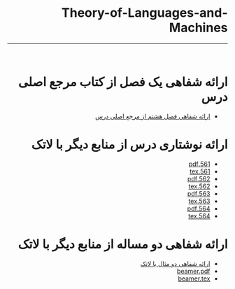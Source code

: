 <div dir="rtl">

# Theory-of-Languages-and-Machines
---

<br>

# ارائه شفاهی یک فصل از کتاب مرجع اصلی درس
- [ارائه شفاهی فصل هشتم از مرجع اصلی درس]()

# ارائه نوشتاری درس از منابع دیگر با لاتک
- [561.pdf](https://github.com/pouryab75/PNU_3991_AR/blob/main/Theory-of-Languages-and-Machines/561.pdf)
- [561.tex](https://github.com/pouryab75/PNU_3991_AR/blob/main/Theory-of-Languages-and-Machines/561.tex)
- [562.pdf](https://github.com/pouryab75/PNU_3991_AR/blob/main/Theory-of-Languages-and-Machines/562.pdf)
- [562.tex](https://github.com/pouryab75/PNU_3991_AR/blob/main/Theory-of-Languages-and-Machines/562.tex)
- [563.pdf](https://github.com/pouryab75/PNU_3991_AR/blob/main/Theory-of-Languages-and-Machines/563.pdf)
- [563.tex](https://github.com/pouryab75/PNU_3991_AR/blob/main/Theory-of-Languages-and-Machines/563.tex)
- [564.pdf](https://github.com/pouryab75/PNU_3991_AR/blob/main/Theory-of-Languages-and-Machines/564.pdf)
- [564.tex](gghh)

# ارائه شفاهی دو مساله از منابع دیگر با لاتک
- [ارائه شفاهی دو مثال با لاتک]()
- [beamer.pdf](fguh)
- [beamer.tex](fgghj)



